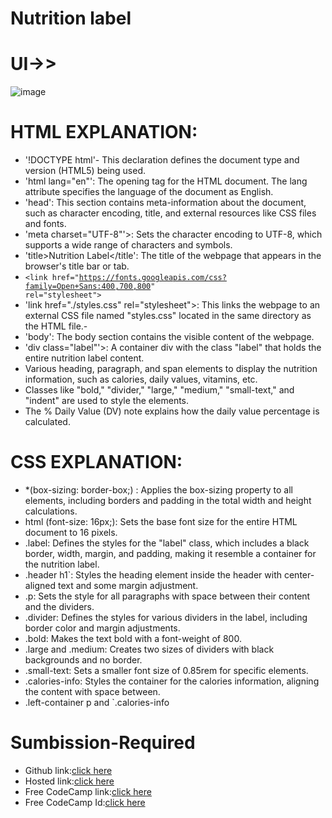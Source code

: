 # Nutrition label

# UI->>
![image](https://github.com/namishagurunani/Nutrition/assets/126158413/2801e960-95e7-4e32-a173-84d2772d506f)

# HTML EXPLANATION:
- '!DOCTYPE html'- This declaration defines the document type and version (HTML5) being used.
- 'html lang="en"': The opening tag for the HTML document. The lang attribute specifies the language of the document as English.
- 'head': This section contains meta-information about the document, such as character encoding, title, and external resources like CSS files and fonts.
- 'meta charset="UTF-8"'>: Sets the character encoding to UTF-8, which supports a wide range of characters and symbols.
- 'title>Nutrition Label</title': The title of the webpage that appears in the browser's title bar or tab.
- <code>&lt;link href="https://fonts.googleapis.com/css?family=Open+Sans:400,700,800" rel="stylesheet"&gt;</code>
- 'link href="./styles.css" rel="stylesheet">: This links the webpage to an external CSS file named "styles.css" located in the same directory as the HTML file.- 
- 'body': The body section contains the visible content of the webpage.
- 'div class="label"'>: A container div with the class "label" that holds the entire nutrition label content.
- Various heading, paragraph, and span elements to display the nutrition information, such as calories, daily values, vitamins, etc.
- Classes like "bold," "divider," "large," "medium," "small-text," and "indent" are used to style the elements.
- The % Daily Value (DV) note explains how the daily value percentage is calculated.

# CSS EXPLANATION:
-  *(box-sizing: border-box;) : Applies the box-sizing property to all elements, including borders and padding in the total width and height calculations.
-  html (font-size: 16px;): Sets the base font size for the entire HTML document to 16 pixels.
- .label: Defines the styles for the "label" class, which includes a black border, width, margin, and padding, making it resemble a container for the nutrition label.
- .header h1`: Styles the heading element inside the header with center-aligned text and some margin adjustment.
- .p: Sets the style for all paragraphs with space between their content and the dividers.
- .divider: Defines the styles for various dividers in the label, including border color and margin adjustments.
- .bold: Makes the text bold with a font-weight of 800.
- .large and .medium: Creates two sizes of dividers with black backgrounds and no border.
- .small-text: Sets a smaller font size of 0.85rem for specific elements.
- .calories-info: Styles the container for the calories information, aligning the content with space between.
- .left-container p and `.calories-info
  
# Sumbission-Required
- Github link:[click here](https://github.com/namishagurunani/Nutrition)
- Hosted link:[click here](https://namishagurunani.github.io/Nutrition/)
- Free CodeCamp link:[click here](https://www.freecodecamp.org/learn/2022/responsive-web-design/learn-typography-by-building-a-nutrition-label/step-67)
- Free CodeCamp Id:[click here](https://www.freecodecamp.org/namisha_gurunani)

